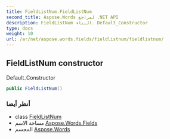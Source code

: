 ```yaml
---
title: FieldListNum.FieldListNum
second_title: Aspose.Words لمراجع .NET API
description: FieldListNum البناء. Default_Constructor
type: docs
weight: 10
url: /ar/net/aspose.words.fields/fieldlistnum/fieldlistnum/
---
```

## FieldListNum constructor

Default_Constructor

```csharp
public FieldListNum()
```

### أنظر أيضا

* class [FieldListNum](../)
* مساحة الاسم [Aspose.Words.Fields](../../fieldlistnum/)
* المجسم [Aspose.Words](../../../)


